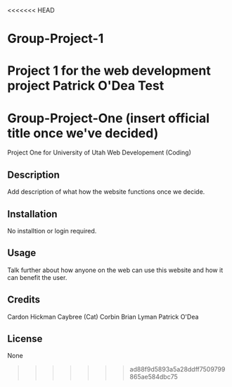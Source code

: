 <<<<<<< HEAD
# Group-Project-1
Project 1 for the web development project
Patrick O'Dea Test
=======
# Group-Project-One (insert official title once we've decided)
Project One for University of Utah Web Developement (Coding)


## Description
Add description of what how the website functions once we decide.


## Installation
No installtion or login required.


## Usage
Talk further about how anyone on the web can use this website and how it can benefit the user.


## Credits
Cardon Hickman
Caybree (Cat) Corbin
Brian Lyman
Patrick O'Dea


## License
None
>>>>>>> ad88f9d5893a5a28ddff7509799865ae584dbc75
